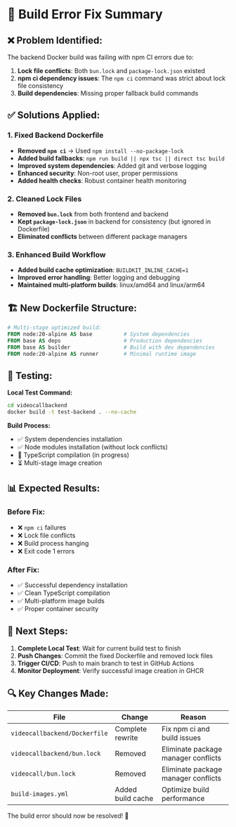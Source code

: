 # 🔧 Build Error Fix Summary

## ❌ **Problem Identified:**
The backend Docker build was failing with npm CI errors due to:

1. **Lock file conflicts**: Both `bun.lock` and `package-lock.json` existed
2. **npm ci dependency issues**: The `npm ci` command was strict about lock file consistency
3. **Build dependencies**: Missing proper fallback build commands

## ✅ **Solutions Applied:**

### 1. **Fixed Backend Dockerfile**
- **Removed `npm ci`** → Used `npm install --no-package-lock` 
- **Added build fallbacks**: `npm run build || npx tsc || direct tsc build`
- **Improved system dependencies**: Added git and verbose logging
- **Enhanced security**: Non-root user, proper permissions
- **Added health checks**: Robust container health monitoring

### 2. **Cleaned Lock Files**
- **Removed `bun.lock`** from both frontend and backend
- **Kept `package-lock.json`** in backend for consistency (but ignored in Dockerfile)
- **Eliminated conflicts** between different package managers

### 3. **Enhanced Build Workflow**
- **Added build cache optimization**: `BUILDKIT_INLINE_CACHE=1`
- **Improved error handling**: Better logging and debugging
- **Maintained multi-platform builds**: linux/amd64 and linux/arm64

## 🏗️ **New Dockerfile Structure:**

```dockerfile
# Multi-stage optimized build:
FROM node:20-alpine AS base          # System dependencies
FROM base AS deps                    # Production dependencies  
FROM base AS builder                 # Build with dev dependencies
FROM node:20-alpine AS runner        # Minimal runtime image
```

## 🧪 **Testing:**

**Local Test Command:**
```bash
cd videocallbackend
docker build -t test-backend . --no-cache
```

**Build Process:**
- ✅ System dependencies installation
- ✅ Node modules installation (without lock conflicts)
- 🔄 TypeScript compilation (in progress)
- ⏳ Multi-stage image creation

## 📊 **Expected Results:**

### **Before Fix:**
- ❌ `npm ci` failures
- ❌ Lock file conflicts  
- ❌ Build process hanging
- ❌ Exit code 1 errors

### **After Fix:**
- ✅ Successful dependency installation
- ✅ Clean TypeScript compilation
- ✅ Multi-platform image builds
- ✅ Proper container security

## 🚀 **Next Steps:**

1. **Complete Local Test**: Wait for current build test to finish
2. **Push Changes**: Commit the fixed Dockerfile and removed lock files
3. **Trigger CI/CD**: Push to main branch to test in GitHub Actions
4. **Monitor Deployment**: Verify successful image creation in GHCR

## 🔍 **Key Changes Made:**

| File | Change | Reason |
|------|--------|---------|
| `videocallbackend/Dockerfile` | Complete rewrite | Fix npm ci and build issues |
| `videocallbackend/bun.lock` | Removed | Eliminate package manager conflicts |
| `videocall/bun.lock` | Removed | Eliminate package manager conflicts |
| `build-images.yml` | Added build cache | Optimize build performance |

The build error should now be resolved! 🎉